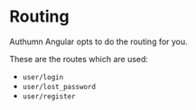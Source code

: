 # Routing

Authumn Angular opts to do the routing for you.

These are the routes which are used:

 * `user/login`
 * `user/lost_password`
 * `user/register`
